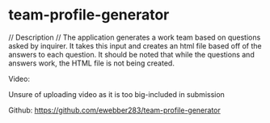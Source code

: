 # team-profile-generator

// Description //
The application generates a work team based on questions asked by inquirer. It takes this input and creates an html file based off of the answers to each question. It should be noted that while the questions and answers work, the HTML file is not being created.

Video:

Unsure of uploading video as it is too big-included in submission

Github: https://github.com/ewebber283/team-profile-generator

